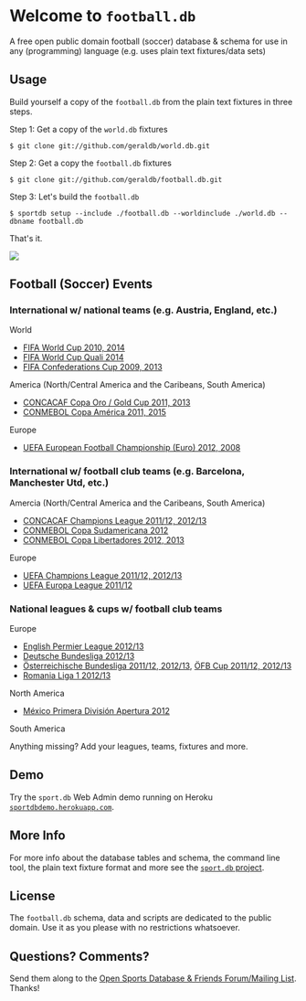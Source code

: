 # Welcome to `football.db`

A free open public domain football (soccer) database & schema
for use in any (programming) language
(e.g. uses plain text fixtures/data sets)

## Usage

Build yourself a copy of the `football.db` from the plain text fixtures
in three steps.

Step 1:  Get a copy of the `world.db` fixtures

    $ git clone git://github.com/geraldb/world.db.git

Step 2:  Get a copy the `football.db` fixtures

    $ git clone git://github.com/geraldb/football.db.git

Step 3:  Let's build the `football.db`

    $ sportdb setup --include ./football.db --worldinclude ./world.db --dbname football.db

That's it.



![](https://raw.github.com/geraldb/football.db/master/i/sqlitestudio.png)


## Football (Soccer) Events

### International w/ national teams (e.g. Austria, England, etc.)

World

* [FIFA World Cup 2010, 2014](https://github.com/geraldb/football.db/tree/master/world)
* [FIFA World Cup Quali 2014](https://github.com/geraldb/football.db/tree/master/world)
* [FIFA Confederations Cup 2009, 2013](https://github.com/geraldb/football.db/tree/master/world)

America (North/Central America and the Caribeans, South America)

* [CONCACAF Copa Oro / Gold Cup 2011, 2013](https://github.com/geraldb/football.db/tree/master/amercia)
* [CONMEBOL Copa América 2011, 2015](https://github.com/geraldb/football.db/tree/master/amercia)

Europe

* [UEFA European Football Championship (Euro) 2012, 2008](https://github.com/geraldb/football.db/tree/master/europe)

### International w/ football club teams (e.g. Barcelona, Manchester Utd, etc.)

Amercia (North/Central America and the Caribeans, South America)

* [CONCACAF Champions League 2011/12, 2012/13](https://github.com/geraldb/football.db/tree/master/club/america)
* [CONMEBOL Copa Sudamericana 2012](https://github.com/geraldb/football.db/tree/master/club/america)
* [CONMEBOL Copa Libertadores 2012, 2013](https://github.com/geraldb/football.db/tree/master/club/america)

Europe

* [UEFA Champions League 2011/12, 2012/13](https://github.com/geraldb/football.db/tree/master/club/europe)
* [UEFA Europa League 2011/12](https://github.com/geraldb/football.db/tree/master/club/europe)

### National leagues & cups w/ football club teams 

Europe

* [English Permier League 2012/13](https://github.com/geraldb/football.db/tree/master/en)
* [Deutsche Bundesliga 2012/13](https://github.com/geraldb/football.db/tree/master/de)
* [Österreichische Bundesliga 2011/12, 2012/13](https://github.com/geraldb/football.db/tree/master/at),
  [ÖFB Cup 2011/12, 2012/13](https://github.com/geraldb/sport.db/tree/master/at)
* [Romania Liga 1 2012/13](https://github.com/geraldb/football.db/tree/master/ro)

North America

* [México Primera División Apertura 2012](https://github.com/geraldb/football.db/tree/master/mx)

South America


Anything missing? Add your leagues, teams, fixtures and more.

## Demo

Try the `sport.db` Web Admin demo running
on Heroku [`sportdbdemo.herokuapp.com`](http://sportdbdemo.herokuapp.com).


## More Info

For more info about the database tables and schema,
the command line tool, the plain text fixture format
and more
see the [`sport.db` project](https://github.com/geraldb/sport.db).

## License

The `football.db` schema, data and scripts are dedicated to the public domain.
Use it as you please with no restrictions whatsoever.

## Questions? Comments?

Send them along to the [Open Sports Database & Friends Forum/Mailing List](http://groups.google.com/group/opensport). Thanks!